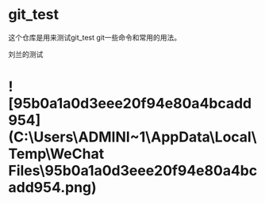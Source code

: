 # git_test
这个仓库是用来测试git_test git一些命令和常用的用法。

刘兰的测试


![95b0a1a0d3eee20f94e80a4bcadd954](C:\Users\ADMINI~1\AppData\Local\Temp\WeChat Files\95b0a1a0d3eee20f94e80a4bcadd954.png)
=======
